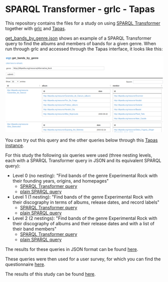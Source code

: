SPARQL Transformer - grlc - Tapas
=================================

This repository contains the files for a study on using [SPARQL
Transformer](https://github.com/D2KLab/sparql-transformer) together with
[grlc](http://grlc.io/) and [Tapas](https://github.com/peta-pico/tapas).

[get_bands_by_genre.json](get_bands_by_genre.json) shows an example of a SPARQL
Transformer query to find the albums and members of bands for a given genre.
When run through grlc and accessed through the Tapas interface, it looks like
this:

![](screenshots/screenshot-get_bands_by_genre.png)

You can try out this query and the other queries below through this [Tapas
instance](http://www.tkuhn.eculture.labs.vu.nl/tapas/tapas.html?api=tkuhn/stgt).

For this study the following six queries were used (three nesting levels, each
with a SPARQL Transformer query in JSON and its equivalent SPARQL query):

- Level 0 (no nesting): "Find bands of the genre Experimental Rock with their
  founding years, origins, and homepages"
  - [SPARQL Transformer query](level0-tr.json)
  - [plain SPARQL query](level0-sp.rq)
- Level 1 (1 nesting): "Find bands of the genre Experimental Rock with their
  discography in terms of albums, release dates, and record labels"
  - [SPARQL Transformer query](level1-tr.json)
  - [plain SPARQL query](level1-sp.rq)
- Level 2 (2 nestings): "Find bands of the genre Experimental Rock with their
  discography of albums and their release dates and with a list of their band
  members"
  - [SPARQL Transformer query](level2-tr.json)
  - [plain SPARQL query](level2-sp.rq)

The results for these queries in JSON format can be found
[here](query-results/).

These queries were then used for a user survey, for which you can find the questionnaire
[here](https://github.com/tkuhn/stgt/blob/master/eval/questionnaire-form.md).

The results of this study can be found
[here](https://github.com/tkuhn/stgt/raw/master/eval-results/questionnaire-results.ods).

